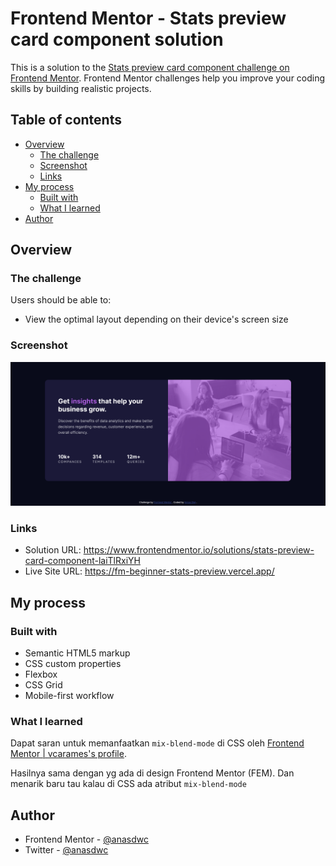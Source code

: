 # Frontend Mentor - Stats preview card component solution

This is a solution to the [Stats preview card component challenge on Frontend Mentor](https://www.frontendmentor.io/challenges/stats-preview-card-component-8JqbgoU62). Frontend Mentor challenges help you improve your coding skills by building realistic projects.

## Table of contents

- [Overview](#overview)
  - [The challenge](#the-challenge)
  - [Screenshot](#screenshot)
  - [Links](#links)
- [My process](#my-process)
  - [Built with](#built-with)
  - [What I learned](#what-i-learned)
- [Author](#author)

## Overview

### The challenge

Users should be able to:

- View the optimal layout depending on their device's screen size

### Screenshot

![](./screenshot.png)

### Links

- Solution URL: https://www.frontendmentor.io/solutions/stats-preview-card-component-laiTlRxiYH
- Live Site URL: https://fm-beginner-stats-preview.vercel.app/

## My process

### Built with

- Semantic HTML5 markup
- CSS custom properties
- Flexbox
- CSS Grid
- Mobile-first workflow

### What I learned

Dapat saran untuk memanfaatkan `mix-blend-mode` di CSS oleh [Frontend Mentor | vcarames's profile](https://www.frontendmentor.io/profile/vcarames).

Hasilnya sama dengan yg ada di design Frontend Mentor (FEM). Dan menarik baru tau kalau di CSS ada atribut `mix-blend-mode`

## Author

- Frontend Mentor - [@anasdwc](https://www.frontendmentor.io/profile/anasdwc)
- Twitter - [@anasdwc](https://www.twitter.com/anasdwc)
